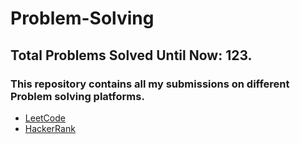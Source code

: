 # Problem-Solving
## Total Problems Solved Until Now: 123.
### This repository contains all my submissions on different Problem solving platforms.
  * [LeetCode](https://leetcode.com/HMarsafy/)
  * [HackerRank](https://www.hackerrank.com/hassan_marsafy)
  
